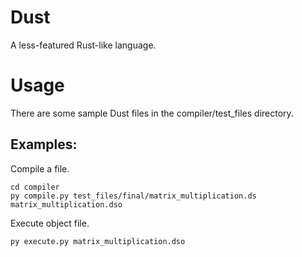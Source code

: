 # Dust

A less-featured Rust-like language.

# Usage

There are some sample Dust files in the compiler/test_files directory.

## Examples:

Compile a file.

```
cd compiler
py compile.py test_files/final/matrix_multiplication.ds matrix_multiplication.dso
```

Execute object file.

```
py execute.py matrix_multiplication.dso
```
